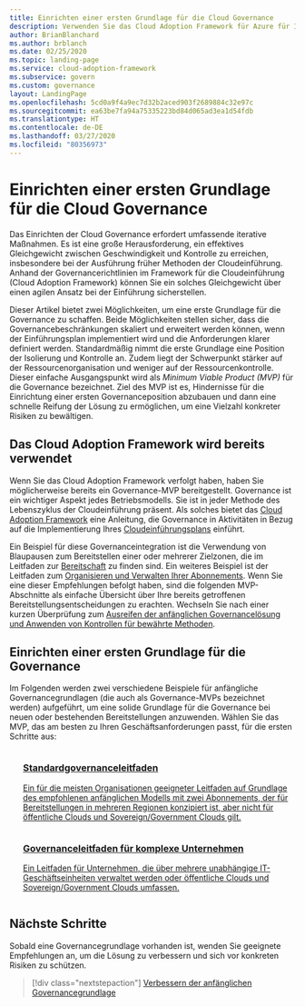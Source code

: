 ```yaml
---
title: Einrichten einer ersten Grundlage für die Cloud Governance
description: Verwenden Sie das Cloud Adoption Framework für Azure für Ihre ersten Schritte in die Cloud Governance, indem Sie eine erste Grundlage für die Cloud Governance einrichten.
author: BrianBlanchard
ms.author: brblanch
ms.date: 02/25/2020
ms.topic: landing-page
ms.service: cloud-adoption-framework
ms.subservice: govern
ms.custom: governance
layout: LandingPage
ms.openlocfilehash: 5cd0a9f4a9ec7d32b2aced903f2689884c32e97c
ms.sourcegitcommit: ea63be7fa94a75335223bd84d065ad3ea1d54fdb
ms.translationtype: HT
ms.contentlocale: de-DE
ms.lasthandoff: 03/27/2020
ms.locfileid: "80356973"
---
```

# <a name="establish-an-initial-cloud-governance-foundation"></a>Einrichten einer ersten Grundlage für die Cloud Governance

Das Einrichten der Cloud Governance erfordert umfassende iterative Maßnahmen. Es ist eine große Herausforderung, ein effektives Gleichgewicht zwischen Geschwindigkeit und Kontrolle zu erreichen, insbesondere bei der Ausführung früher Methoden der Cloudeinführung. Anhand der Governancerichtlinien im Framework für die Cloudeinführung (Cloud Adoption Framework) können Sie ein solches Gleichgewicht über einen agilen Ansatz bei der Einführung sicherstellen.

Dieser Artikel bietet zwei Möglichkeiten, um eine erste Grundlage für die Governance zu schaffen. Beide Möglichkeiten stellen sicher, dass die Governancebeschränkungen skaliert und erweitert werden können, wenn der Einführungsplan implementiert wird und die Anforderungen klarer definiert werden. Standardmäßig nimmt die erste Grundlage eine Position der Isolierung und Kontrolle an. Zudem liegt der Schwerpunkt stärker auf der Ressourcenorganisation und weniger auf der Ressourcenkontrolle. Dieser einfache Ausgangspunkt wird als _Minimum Viable Product (MVP)_ für die Governance bezeichnet. Ziel des MVP ist es, Hindernisse für die Einrichtung einer ersten Governanceposition abzubauen und dann eine schnelle Reifung der Lösung zu ermöglichen, um eine Vielzahl konkreter Risiken zu bewältigen.

## <a name="already-using-the-cloud-adoption-framework"></a>Das Cloud Adoption Framework wird bereits verwendet

Wenn Sie das Cloud Adoption Framework verfolgt haben, haben Sie möglicherweise bereits ein Governance-MVP bereitgestellt. Governance ist ein wichtiger Aspekt jedes Betriebsmodells. Sie ist in jeder Methode des Lebenszyklus der Cloudeinführung präsent. Als solches bietet das [Cloud Adoption Framework](../index.md) eine Anleitung, die Governance in Aktivitäten in Bezug auf die Implementierung Ihres [Cloudeinführungsplans](../plan/index.md) einführt.

Ein Beispiel für diese Governanceintegration ist die Verwendung von Blaupausen zum Bereitstellen einer oder mehrerer Zielzonen, die im Leitfaden zur [Bereitschaft](../ready/index.md) zu finden sind. Ein weiteres Beispiel ist der Leitfaden zum [Organisieren und Verwalten Ihrer Abonnements](../ready/azure-best-practices/organize-subscriptions.md). Wenn Sie eine dieser Empfehlungen befolgt haben, sind die folgenden MVP-Abschnitte als einfache Übersicht über Ihre bereits getroffenen Bereitstellungsentscheidungen zu erachten. Wechseln Sie nach einer kurzen Überprüfung zum [Ausreifen der anfänglichen Governancelösung und Anwenden von Kontrollen für bewährte Methoden](./foundation-improvements.md).

## <a name="establish-an-initial-governance-foundation"></a>Einrichten einer ersten Grundlage für die Governance

Im Folgenden werden zwei verschiedene Beispiele für anfängliche Governancegrundlagen (die auch als Governance-MVPs bezeichnet werden) aufgeführt, um eine solide Grundlage für die Governance bei neuen oder bestehenden Bereitstellungen anzuwenden. Wählen Sie das MVP, das am besten zu Ihren Geschäftsanforderungen passt, für die ersten Schritte aus:

<!-- markdownlint-disable MD033 -->

<ul class="panelContent cardsZ">
<li style="display: flex; flex-direction: column;">
    <a href="./guides/standard/index.md" style="display: flex; flex-direction: column; flex: 1 0 auto;">
        <div class="cardSize" style="flex: 1 0 auto; display: flex;">
            <div class="cardPadding" style="display: flex;">
                <div class="card">
                    <div class="cardText">
                        <h3>Standardgovernanceleitfaden</h3>
                        <p>Ein für die meisten Organisationen geeigneter Leitfaden auf Grundlage des empfohlenen anfänglichen Modells mit zwei Abonnements, der für Bereitstellungen in mehreren Regionen konzipiert ist, aber nicht für öffentliche Clouds und Sovereign/Government Clouds gilt.</p>
                    </div>
                </div>
            </div>
        </div>
    </a>
</li>
<li style="display: flex; flex-direction: column;">
    <a href="./guides/complex/index.md" style="display: flex; flex-direction: column; flex: 1 0 auto;">
        <div class="cardSize" style="flex: 1 0 auto; display: flex;">
            <div class="cardPadding" style="display: flex;">
                <div class="card">
                    <div class="cardText">
                        <h3>Governanceleitfaden für komplexe Unternehmen</h3>
                        <p>Ein Leitfaden für Unternehmen, die über mehrere unabhängige IT-Geschäftseinheiten verwaltet werden oder öffentliche Clouds und Sovereign/Government Clouds umfassen.</p>
                    </div>
                </div>
            </div>
        </div>
    </a>
</li>
</ul>
<!-- markdownlint-enable MD033 -->

## <a name="next-steps"></a>Nächste Schritte

Sobald eine Governancegrundlage vorhanden ist, wenden Sie geeignete Empfehlungen an, um die Lösung zu verbessern und sich vor konkreten Risiken zu schützen.

> [!div class="nextstepaction"]
> [Verbessern der anfänglichen Governancegrundlage](./foundation-improvements.md)

